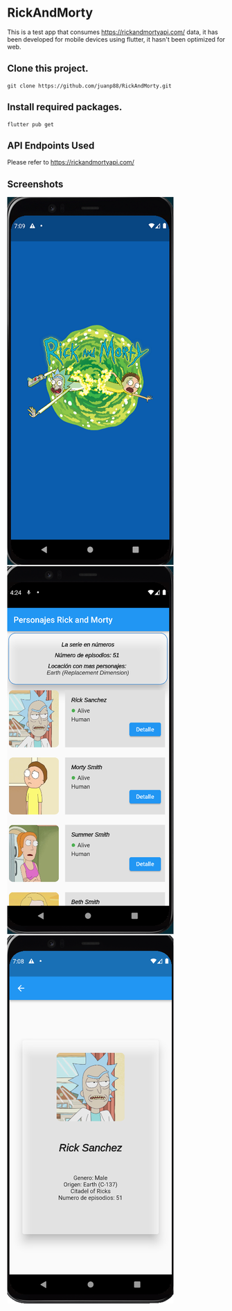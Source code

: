 # RickAndMorty

This is a test app that consumes  https://rickandmortyapi.com/ data, it has been developed for mobile devices using flutter, it hasn't been optimized for web. 

## Clone this project.

`git clone https://github.com/juanp88/RickAndMorty.git`

## Install required packages.

`flutter pub get`


## API Endpoints Used

Please refer to https://rickandmortyapi.com/

## Screenshots
![screenshot 1](images/screenshot.png)
![screenshot 2](images/screenshot2.PNG)
![screenshot 3](images/screenshot3.PNG)

